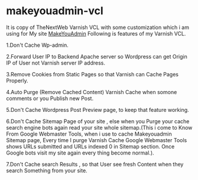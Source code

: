 makeyouadmin-vcl
================
It is copy of TheNextWeb Varnish VCL with some customization which i am using for My site [MakeYouAdmin](www.makeyouadmin.com) Following is features of my Varnish VCL.

1.Don't Cache Wp-admin.

2.Forward User IP to Backend Apache server so Wordpress can get Origin IP of User not Varnish server IP address.


3.Remove Cookies from Static Pages so that Varnish can Cache Pages Properly.

4.Auto Purge (Remove Cached Content) Varnish Cache when somone comments or you Publish new Post.


5.Don't Cache Wordpress Post Preview page, to keep that feature working.


6.Don't Cache Sitemap Page of your site , else when you Purge your cache search engine bots again read your site whole sitemap.(This i come to Know From Google Webmaster Tools, when i use to cache Makeyouadmin Sitemap page, Every time I purge Varnish Cache Google Webmaster Tools shows URLs submitted and URLs indexed 0 in Sitemap section. Once Google bots visit my site again every thing become normal.).

7.Don't Cache search Results , so that User see fresh Content when they search Something from your site.

